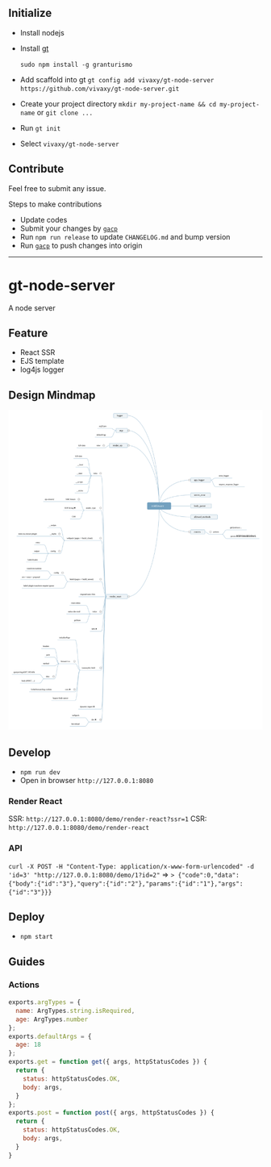 ## Initialize

- Install nodejs
- Install [gt](https://github.com/vivaxy/granturismo)

    `sudo npm install -g granturismo`

- Add scaffold into gt `gt config add vivaxy/gt-node-server https://github.com/vivaxy/gt-node-server.git`
- Create your project directory `mkdir my-project-name && cd my-project-name` or `git clone ...`
- Run `gt init`
- Select `vivaxy/gt-node-server`

## Contribute

Feel free to submit any issue.

Steps to make contributions

- Update codes
- Submit your changes by [`gacp`](https://github.com/vivaxy/gacp)
- Run `npm run release` to update `CHANGELOG.md` and bump version
- Run [`gacp`](https://github.com/vivaxy/gacp) to push changes into origin

----------

# gt-node-server

A node server

## Feature

- React SSR
- EJS template
- log4js logger

## Design Mindmap

![Design Mindmap](./docs/assets/design-mindmap.svg)

## Develop

- `npm run dev`
- Open in browser `http://127.0.0.1:8080`

### Render React

SSR: `http://127.0.0.1:8080/demo/render-react?ssr=1`
CSR: `http://127.0.0.1:8080/demo/render-react`

### API

`curl -X POST -H "Content-Type: application/x-www-form-urlencoded" -d 'id=3' "http://127.0.0.1:8080/demo/1?id=2"` =>
`> {"code":0,"data":{"body":{"id":"3"},"query":{"id":"2"},"params":{"id":"1"},"args":{"id":"3"}}}`

## Deploy

- `npm start`

## Guides

### Actions

```js
exports.argTypes = {
  name: ArgTypes.string.isRequired,
  age: ArgTypes.number
};
exports.defaultArgs = {
  age: 18
};
exports.get = function get({ args, httpStatusCodes }) {
  return {
    status: httpStatusCodes.OK,
    body: args,
  }
};
exports.post = function post({ args, httpStatusCodes }) {
  return {
    status: httpStatusCodes.OK,
    body: args,
  }
}
```
